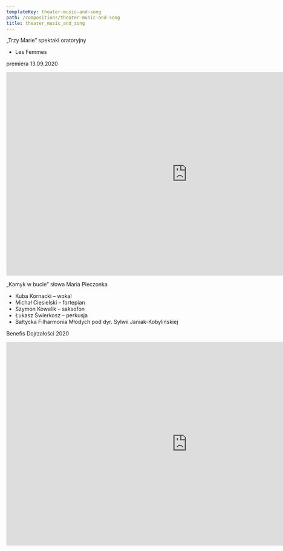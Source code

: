 ```yaml
---
templateKey: theater-music-and-song
path: /compositions/theater-music-and-song
title: theater_music_and_song
---
```


<div class="box works-box">
    <p class="works__title">„Trzy Marie” spektakl oratoryjny</p>
    <ul class="works__performers">
        <li>Les Femmes</li>
    </ul>
    <p class="works__details">
        premiera 13.09.2020 
    </p>
    <div class="youtube-movie">
        <iframe width="956" height="538" src="https://www.youtube.com/embed/uMkXWe2czXg" frameborder="0" allow="accelerometer; autoplay; clipboard-write; encrypted-media; gyroscope; picture-in-picture" allowfullscreen></iframe>
    </div>
</div>

<div class="separator m-2"></div>

<div class="box works-box">
    <p class="works__title">„Kamyk w bucie” słowa Maria Pieczonka</p>
    <ul class="works__performers">
        <li>Kuba Kornacki – wokal</li>
        <li>Michał Ciesielski – fortepian</li>
        <li>Szymon Kowalik – saksofon</li>
        <li>Łukasz Świerkosz – perkusja</li>
        <li>Bałtycka Filharmonia Młodych pod dyr. Sylwii Janiak-Kobylińskiej</li>
    </ul>
    <p class="works__details">
        Benefis Dojrzałości 2020
    </p>
    <div class="youtube-movie">
        <iframe width="956" height="538" src="https://www.youtube.com/embed/LiRhTgHYSrw" frameborder="0" allow="accelerometer; autoplay; clipboard-write; encrypted-media; gyroscope; picture-in-picture" allowfullscreen></iframe>
    </div>
</div>

